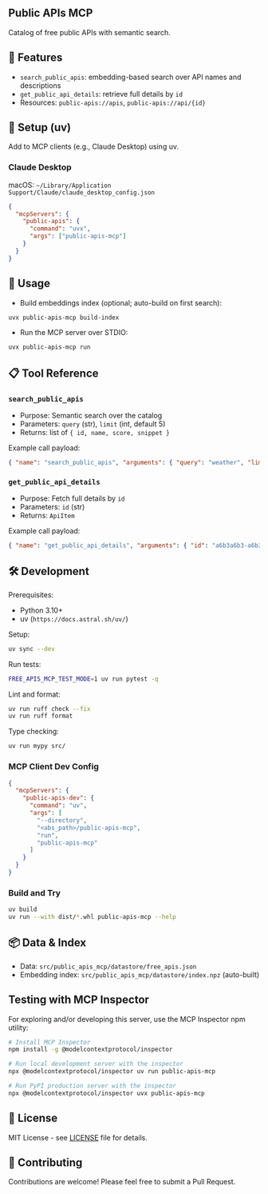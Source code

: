 ## Public APIs MCP

Catalog of free public APIs with semantic search.

## 🎯 Features

- `search_public_apis`: embedding-based search over API names and descriptions
- `get_public_api_details`: retrieve full details by `id`
- Resources: `public-apis://apis`, `public-apis://api/{id}`

## 🔧 Setup (uv)

Add to MCP clients (e.g., Claude Desktop) using uv.

### Claude Desktop

macOS: `~/Library/Application Support/Claude/claude_desktop_config.json`

```json
{
  "mcpServers": {
    "public-apis": {
      "command": "uvx",
      "args": ["public-apis-mcp"]
    }
  }
}
```

## 🚀 Usage

- Build embeddings index (optional; auto-build on first search):
```bash
uvx public-apis-mcp build-index
```
- Run the MCP server over STDIO:
```bash
uvx public-apis-mcp run
```

## 📋 Tool Reference

### `search_public_apis`
- Purpose: Semantic search over the catalog
- Parameters: `query` (str), `limit` (int, default 5)
- Returns: list of `{ id, name, score, snippet }`

Example call payload:
```json
{ "name": "search_public_apis", "arguments": { "query": "weather", "limit": 5 } }
```

### `get_public_api_details`
- Purpose: Fetch full details by `id`
- Parameters: `id` (str)
- Returns: `ApiItem`

Example call payload:
```json
{ "name": "get_public_api_details", "arguments": { "id": "a6b3a6b3-a6b3-a6b3-a6b3-a6b3a6b3a6b3" } }
```

## 🛠️ Development

Prerequisites:
- Python 3.10+
- uv (`https://docs.astral.sh/uv/`)

Setup:
```bash
uv sync --dev
```

Run tests:
```bash
FREE_APIS_MCP_TEST_MODE=1 uv run pytest -q
```

Lint and format:
```bash
uv run ruff check --fix
uv run ruff format
```

Type checking:
```bash
uv run mypy src/
```

### MCP Client Dev Config

```json
{
  "mcpServers": {
    "public-apis-dev": {
      "command": "uv",
      "args": [
        "--directory",
        "<abs_path>/public-apis-mcp",
        "run",
        "public-apis-mcp"
      ]
    }
  }
}
```

### Build and Try

```bash
uv build
uv run --with dist/*.whl public-apis-mcp --help
```


## 📦 Data & Index

- Data: `src/public_apis_mcp/datastore/free_apis.json`
- Embedding index: `src/public_apis_mcp/datastore/index.npz` (auto-built)

## Testing with MCP Inspector

For exploring and/or developing this server, use the MCP Inspector npm utility:

```bash
# Install MCP Inspector
npm install -g @modelcontextprotocol/inspector

# Run local development server with the inspector
npx @modelcontextprotocol/inspector uv run public-apis-mcp

# Run PyPI production server with the inspector
npx @modelcontextprotocol/inspector uvx public-apis-mcp
```


## 📝 License

MIT License - see [LICENSE](LICENSE) file for details.

## 🤝 Contributing

Contributions are welcome! Please feel free to submit a Pull Request.

